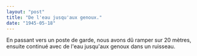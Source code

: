 ```yaml
---
layout: "post"
title: "De l'eau jusqu'aux genoux."
date: "1945-05-18"
---
```


En passant vers un poste de garde, nous avons dû ramper sur 20 mètres, ensuite continué avec de l'eau jusqu'aux genoux dans un ruisseau.


<div class="histoire"></div>

<div class="commentaire"></div>